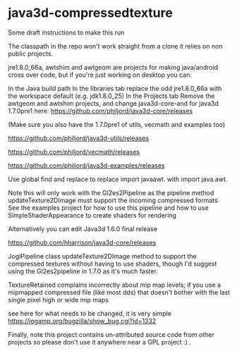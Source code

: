 # java3d-compressedtexture

Some draft instructions to make this run

The classpath in the repo won't work straight from a clone it relies on non public projects.

jre1.8.0_66a, awtshim and awtgeom are projects for making java/android cross over code, but if you're just working on desktop you can:

In the Java build path
In the libraries tab replace the odd jre1.8.0_66a with the workspace default (e.g. jdk1.8.0_25)
In the Projects tab
Remove the awtgeom and awtshim projects, and change java3d-core-and for java3d 1.7.0pre1 here:
https://github.com/philjord/java3d-core/releases

(Make sure you also have the 1.7.0pre1 of utils, vecmath and examples too)

https://github.com/philjord/java3d-utils/releases

https://github.com/philjord/vecmath/releases

https://github.com/philjord/java3d-examples/releases


Use global find and replace to replace
import javaawt.
with import java.awt.

Note this will only work with the Gl2es2Pipeline as the pipeline method
updateTexture2DImage must support the incoming compressed formats
See the examples project for how to use this pipeline and how to use SimpleShaderAppearance to create shaders for rendering

Alternatively you can edit Java3d 1.6.0 final release 

https://github.com/hharrison/java3d-core/releases

JoglPipeline class updateTexture2DImage method to support the compressed textures without having to use shaders, though I'd suggest using the Gl2es2pipeline in 1.7.0 as it's much faster.


TextureRetained complains incorrectly about mip map levels; if you use a mipmapped compressed file (like most dds) that doesn't bother with the last single pixel high or wide mip maps

see here for what needs to be changed, it is very simple
https://jogamp.org/bugzilla/show_bug.cgi?id=1332



Finally, note this project contains un-attributed source code from other projects so please don't use it anywhere near a GPL project :) .
